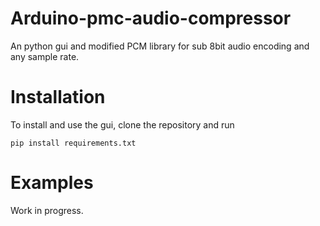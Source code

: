 # Arduino-pmc-audio-compressor

An python gui and modified PCM library for sub 8bit audio encoding and any sample rate.

# Installation

To install and use the gui, clone the repository and run 
```
pip install requirements.txt
```

# Examples

Work in progress.
